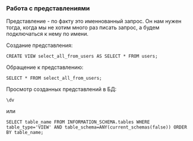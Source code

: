 ### Работа с представлениями

Представление - по факту это именнованный запрос. Он нам нужен тогда, когда мы не хотим много раз писать запрос, а будем подключаться к нему по имени.

Создание представления:

    CREATE VIEW select_all_from_users AS SELECT * FROM users;

Обращение к представлению:

    SELECT * FROM select_all_from_users;
    
 Просмотр созданных представлений в БД:

    \dv
    
или

    SELECT table_name FROM INFORMATION_SCHEMA.tables WHERE table_type='VIEW' AND table_schema=ANY(current_schemas(false)) ORDER BY table_name;
